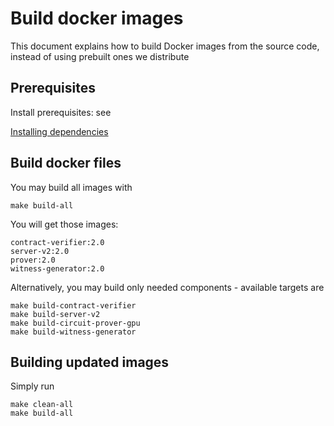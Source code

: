 # Build docker images

This document explains how to build Docker images from the source code, instead of using prebuilt ones we distribute

## Prerequisites

Install prerequisites: see

[Installing dependencies](./setup-dev.md)

## Build docker files

You may build all images with

```shell
make build-all
```

You will get those images:

```shell
contract-verifier:2.0
server-v2:2.0
prover:2.0
witness-generator:2.0
```

Alternatively, you may build only needed components - available targets are

```shell
make build-contract-verifier
make build-server-v2
make build-circuit-prover-gpu
make build-witness-generator
```

## Building updated images

Simply run

```shell
make clean-all
make build-all
```
